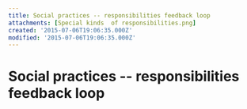```yaml
---
title: Social practices -- responsibilities feedback loop
attachments: [Special kinds  of responsibilities.png]
created: '2015-07-06T19:06:35.000Z'
modified: '2015-07-06T19:06:35.000Z'
---
```


# Social practices -- responsibilities feedback loop
